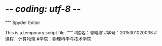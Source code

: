 
# -*- coding: utf-8 -*-
"""
Spyder Editor

This is a temporary script file.
"""
#姓名：郭晓寒
#学号：2015301020038
#课程：计算物理
#学院：物理科学与技术学院
